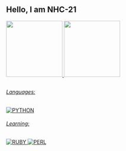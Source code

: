 ## Hello, I am NHC-21
 <div>
  <a href="https://github.com/NHC-21">
  <img height="152em" src="https://github-readme-stats.vercel.app/api?username=NHC-21&show_icons=true&theme=vue-dark&include_all_commits=true&count_private=true"/>
  <img height="152em" src="https://github-readme-stats.vercel.app/api/top-langs/?username=NHC-21&layout=compact&langs_count=7&theme=vue-dark"/>
</div>

##  

###### Languages:
<div>
 <img src="https://img.shields.io/badge/-PYTHON-3776AB?logo=PYTHON&logoColor=yellow&labelColor=3776AB" alt="PYTHON" />
</div>

###### Learning:
<div>
 <img src="https://img.shields.io/badge/-RUBY-CC342D?logo=RUBY&logoColor=white&labelColor=CC342D" alt="RUBY" />
 <img src="https://img.shields.io/badge/-PERL-39457E?logo=PERL&logoColor=white&labelColor=39457E" alt="PERL" />
</div>
 
 
##
